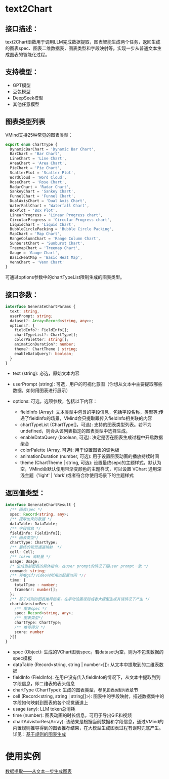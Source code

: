 # text2Chart

## 接口描述：
text2Chart函数用于调用LLM完成数据提取，图表智能生成两个任务，返回生成的图表spec、图表二维数据表，图表类型和字段映射等。实现一步从普通文本生成图表的智能化过程。

## 支持模型：
- GPT模型
- 豆包模型
- DeepSeek模型
- 其他任意模型

## 图表类型列表
VMind支持25种常见的图表类型：
```typescript
export enum ChartType {
  DynamicBarChart = 'Dynamic Bar Chart',
  BarChart = 'Bar Chart',
  LineChart = 'Line Chart',
  AreaChart = 'Area Chart',
  PieChart = 'Pie Chart',
  ScatterPlot = 'Scatter Plot',
  WordCloud = 'Word Cloud',
  RoseChart = 'Rose Chart',
  RadarChart = 'Radar Chart',
  SankeyChart = 'Sankey Chart',
  FunnelChart = 'Funnel Chart',
  DualAxisChart = 'Dual Axis Chart',
  WaterFallChart = 'Waterfall Chart',
  BoxPlot = 'Box Plot',
  LinearProgress = 'Linear Progress chart',
  CircularProgress = 'Circular Progress chart',
  LiquidChart = 'Liquid Chart',
  BubbleCirclePacking = 'Bubble Circle Packing',
  MapChart = 'Map Chart',
  RangeColumnChart = 'Range Column Chart',
  SunburstChart = 'Sunburst Chart',
  TreemapChart = 'Treemap Chart',
  Gauge = 'Gauge Chart',
  BasicHeatMap = 'Basic Heat Map',
  VennChart = 'Venn Chart'
}
```
可通过options参数中的chartTypeList限制生成的图表类型。

## 接口参数：

```typescript
interface GenerateChartParams {
  text: string,
  userPrompt: string;
  dataset?: Array<Record<string, any>>;
  options?: {
    fieldInfo?: FieldInfo[];
    chartTypeList?: ChartType[];
    colorPalette?: string[];
    animationDuration?: number;
    theme?: ChartTheme | string;
    enableDataQuery?: boolean;
  }
}
```

- text (string): 必选，原始文本内容
- userPrompt (string): 可选，用户的可视化意图（你想从文本中主要提取哪些数据，如何用图表进行展示）
- options: 可选，选项参数，包括以下内容：

  - fieldInfo (Array): 文本类型中包含的字段信息，包括字段名称，类型等;传递了fieldInfo的场景，VMind会只提取跟传入fieldInfo相关联的内容
  - chartTypeList (ChartType[]，可选): 支持的图表类型列表。若不为undefined，则会从该列表指定的图表类型中选择生成。
  - enableDataQuery (boolean, 可选): 决定是否在图表生成过程中开启数据聚合
  - colorPalette (Array<string>, 可选): 用于设置图表的调色板
  - animationDuration (number, 可选): 用于设置图表动画的播放持续时间
  - theme (ChartTheme | string, 可选): 设置最终sepc的主题样式，默认为空，VMind会默认使用带渐变颜色的主题样式，可以设置 VChart 通用深浅主题（'light' | 'dark')或者符合你使用场景下的主题样式

## 返回值类型：

```typescript
interface GenerateChartResult {
  /** 图表spec */
  spec: Record<string, any>;
  /** 提取出来的数据 */
  dataTable: DataTable;
  /** 字段信息 */
  fieldInfo: FieldInfo[];
  /** 图表类型*/
  chartType: ChartType;
  /** 最终的视觉通道映射  */
  cell: Cell;
  /** token 消耗量 */
  usage: Usage;
  /* 生成当前图表的具体指令，在user prompt的情况下跟user prompt一致 */
  command: string;
  /** 转唯gif/video时所用的配置时间 *//
  time: {
    totalTime : number;
    frameArr: number[];
  };
  /** 基于规则的图表推荐结果，在手动设置规则或者大模型生成有误情况下产生 */
  chartAdvistorRes: {
    /** 图表spec */
    spec: Record<string, any>;
    /** 图表类型*/
    chartType: ChartType;
    /** 推荐得分 */
    score: number
  }[]
}
```

- spec (Object): 生成的VChart图表spec。若dataset为空，则为不包含数据的spec模板
- dataTable (Record<string, string | number>[]): 从文本中提取到的二维表数据
- fieldInfo (FieldInfo): 在用户没有传入fieldInfo的情况下，从文本中提取到到字段信息，即二维表的表头信息
- chartType (ChartType): 生成的图表类型，参见`图表类型列表`章节
- cell (Record<string, string | string[]>): 图表中的字段映射，描述数据集中的字段如何映射到图表的各个视觉通道上
- usage (any): LLM token总消耗
- time (number): 图表动画的时长信息，可用于导出GIF和视频
- chartAdvistorRes(Array): 该结果是根据当前数据和字段信息，通过VMind的内置规则推导得到的图表推荐结果，在大模型生成图表过程有误时兜底产生。详见：[基于规则的图表生成](../guide/Basic_Tutorial/Chart_Advisor)

# 使用实例
[数据提取——从文本一步生成图表](../guide/Basic_Tutorial/Data_Extraction)